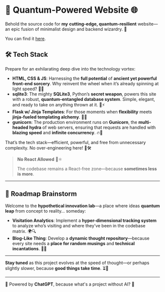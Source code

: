 # 🚀 **Quantum-Powered Website** 🌐

Behold the source code for **my** **cutting-edge, quantum-resilient** website—an epic fusion of minimalist design and backend wizardry. 🌟

You can find it [here](www.joaooliveira.xyz).

## **🛠️ Tech Stack**

Prepare for an exhilarating deep dive into the technology vortex:

- **HTML, CSS & JS**: Harnessing the **full potential** of **ancient yet powerful front-end sorcery**. Why reinvent the wheel when it’s already spinning at light speed? 🛞✨
- **sqlite3**: The mighty **SQLite3**, Python’s **secret weapon**, powers this site with a robust, **quantum-entangled database system**. Simple, elegant, and ready to take on anything thrown at it. 🧩⚡
- **Flask w/ Jinja Templates**: For those moments when **flexibility** meets **jinja-fueled templating alchemy**. 🧪🔧
- **gunicorn**: The production environment runs on **Gunicorn**, the **multi-headed hydra** of web servers, ensuring that requests are handled with **blazing speed** and **infinite concurrency**. 🔥🦄

That’s the tech stack—efficient, powerful, and free from unnecessary complexity. No over-engineering here! 🚫🛠️

> **No React Allowed** 🚫⚛️
>
> The codebase remains a React-free zone—because **sometimes less is more**.

---

## **🔮 Roadmap Brainstorm**

Welcome to the **hypothetical innovation lab**—a place where ideas **quantum leap** from concept to reality… someday:

- **Visitation Analytics**: Implement a **hyper-dimensional tracking system** to analyze who’s visiting and where they’ve been in the codebase matrix. 🌍🔍
- **Blog-Like Thing**: Develop a **dynamic thought repository**—because every site needs a **place for random musings** and **technical incantations**. 📝✨

---

**Stay tuned** as this project evolves at the speed of thought—or perhaps slightly slower, because **good things take time**. ⏳🌟

---

🤖 Powered by **ChatGPT**, because what's a project without AI? 🤖
